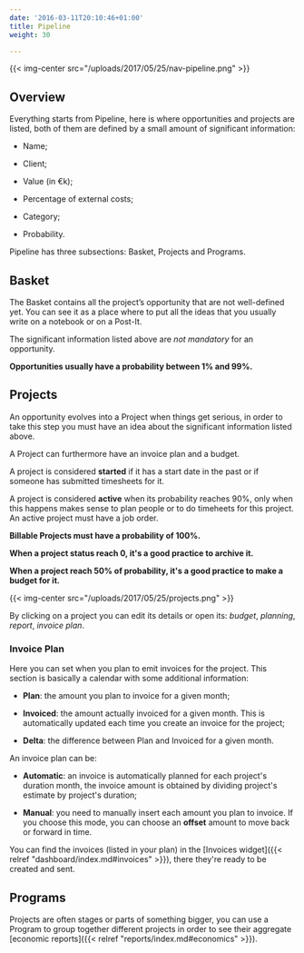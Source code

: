 ```yaml
---
date: '2016-03-11T20:10:46+01:00'
title: Pipeline
weight: 30

---
```

{{< img-center src="/uploads/2017/05/25/nav-pipeline.png" >}}

## Overview

Everything starts from Pipeline, here is where opportunities and projects are listed, both of them are defined by a small amount of significant information:

* Name;

* Client;

* Value (in €k);

* Percentage of external costs;

* Category;

* Probability.

Pipeline has three subsections: Basket, Projects and Programs.

## Basket

<div><p>The Basket contains all the project’s opportunity that are not well-defined yet. You can see it as a place where to put all the ideas that you usually write on a notebook or on a Post-It.</p><p>The significant information listed above are <i>not mandatory</i> for an opportunity.</p><p><b>Opportunities usually have a probability between 1% and 99%.</b></p></div>

## Projects

<div><p>An opportunity evolves into a Project when things get serious, in order to take this step you must have an idea about the significant information listed above.</p><p>A Project can furthermore have an invoice plan and a budget.</p><p>A project is considered <b>started</b> if it has a start date in the past or if someone has submitted timesheets for it.<br></p>
	<p>
		A project is considered <b>active</b> when its probability reaches 90%, only when this happens makes sense to plan people or to do timeheets for this project. An active project must have a job order.</p>
	<p><b>Billable Projects must have a probability of 100%.</b></p>
<p><b>When a project status reach 0, it's a good practice to archive it.</b></p>
<p><b>When a project reach 50% of probability, it's a good practice to make a budget for it.</b></p></div>

{{< img-center src="/uploads/2017/05/25/projects.png" >}}

By clicking on a project you can edit its details or open its: *budget*, *planning*, *report*, *invoice plan*.

### Invoice Plan

Here you can set when you plan to emit invoices for the project. This section is basically a calendar with some additional information:

* **Plan**: the amount you plan to invoice for a given month;

* **Invoiced**: the amount actually invoiced for a given month. This is automatically updated each time you create an invoice for the project;

* **Delta**: the difference between Plan and Invoiced for a given month.

An invoice plan can be:

* **Automatic**: an invoice is automatically planned for each project's duration month, the invoice amount is obtained by dividing project's estimate by project's duration;

* **Manual**: you need to manually insert each amount you plan to invoice. If you choose this mode, you can choose an **offset** amount to move back or forward in time.

You can find the invoices (listed in your plan) in the [Invoices widget]({{< relref "dashboard/index.md#invoices" >}}), there they're ready to be created and sent.

## Programs

Projects are often stages or parts of something bigger, you can use a Program to group together different projects in order to see their aggregate [economic reports]({{< relref "reports/index.md#economics" >}}).